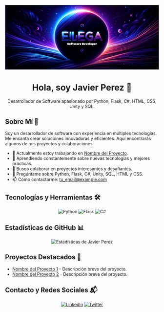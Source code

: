 <div align="center">
  <img src="banner-inicio-eljega.png" alt="Javier Perez - Desarrollador de Software">
</div>

<h1 align="center">Hola, soy Javier Perez 👋</h1>
<p align="center">
  Desarrollador de Software apasionado por Python, Flask, C#, HTML, CSS, Unity y SQL.
</p>

## Sobre Mí 🚀
Soy un desarrollador de software con experiencia en múltiples tecnologías. Me encanta crear soluciones innovadoras y eficientes. Aquí encontrarás algunos de mis proyectos y colaboraciones.

- 🔭 Actualmente estoy trabajando en [Nombre del Proyecto](link_al_proyecto).
- 🌱 Aprendiendo constantemente sobre nuevas tecnologías y mejores prácticas.
- 👯 Busco colaborar en proyectos interesantes y desafiantes.
- 💬 Pregúntame sobre Python, Flask, C#, Unity, SQL, HTML y CSS.
- 📫 Cómo contactarme: [tu_email@example.com](mailto:playgames.j.g17@gmail.com)

## Tecnologías y Herramientas 🛠️
<div align="center">
  <img src="icono_python.png" alt="Python" width="40" height="40"/>
  <img src="icono_flask.png" alt="Flask" width="40" height="40"/>
  <img src="icono_csharp.png" alt="C#" width="40" height="40"/>
</div>

## Estadísticas de GitHub 📊
<div align="center">
  <img src="https://github-readme-stats.vercel.app/api?username=eljega&show_icons=true&theme=radical" alt="Estadísticas de Javier Perez" />
</div>

## Proyectos Destacados 🌟
- [Nombre del Proyecto 1](link_al_proyecto_1) - Descripción breve del proyecto.
- [Nombre del Proyecto 2](link_al_proyecto_2) - Descripción breve del proyecto.

## Contacto y Redes Sociales 📬
<div align="center">
  <a href="tu_linkedin"><img src="icono_linkedin.png" alt="LinkedIn" width="40" height="40"/></a>
  <a href="tu_twitter"><img src="icono_twitter.png" alt="Twitter" width="40" height="40"/></a>
</div>


